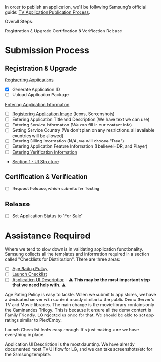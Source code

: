 In order to publish an application, we'll be following Samsung's official guide: [TV Application Publication Process](https://developer.samsung.com/tv-seller-office/guides/applications/tv-app-publication-process.html).

Overall Steps:

Registration & Upgrade
Certification & Verification
Release


# Submission Process
## Registration & Upgrade

[Registering Applications](https://developer.samsung.com/tv-seller-office/guides/applications/registering-application.html)
- [X] Generate Application ID
- [ ] Upload Application Package

[Entering Application Information](https://developer.samsung.com/tv-seller-office/guides/applications/entering-application-information.html)
- [ ] [Registering Application Image](https://developer.samsung.com/tv-seller-office/guides/applications/entering-application-information.html#Registering-Application-Image) (Icons, Screenshots)
- [ ] Entering Application Title and Description (We have text we can use)
- [ ] Entering Service Information (We can fill in our contact info)
- [ ] Setting Service Country (We don't plan on any restrictions, all available countries will be allowed)
- [ ] Entering Billing Information (N/A, we will choose "Free")
- [ ] Entering Application Feature Information (I believe HDR, and Player)
- [ ] [Entering Verification Information](https://developer.samsung.com/tv-seller-office/guides/applications/entering-application-information.html#Entering-Verification-Information)

- [Section 1 - UI Structure](/docs/App-UI-Description/1-UI-Structure/UI-Structure)


## Certification & Verification

- [ ] Request Release, which submits for Testing

      
## Release

- [ ] Set Application Status to "For Sale"


# Assistance Required
Where we tend to slow down is in validating application functionality. Samsung collects all the templates and information required in a section called "Checklists for Distribution". There are three areas:

- [ ] [Age Rating Policy](https://developer.samsung.com/tv-seller-office/checklists-for-distribution/age-rating.html)
- [ ] [Launch Checklist](https://developer.samsung.com/tv-seller-office/checklists-for-distribution/launch-checklist.html)
- [ ] [Application UI Description](https://developer.samsung.com/tv-seller-office/checklists-for-distribution/application-ui-description.html) - ⚠️ **This may be the most important step that we need help with.** ⚠️

Age Rating Policy is easy to tackle. When we submit to app stores, we have a dedicated server with content mostly similar to the public Demo Server's TV and Movie libraries. The main change is the movie library contains only the Caminandes Trilogy. This is because it ensure all the demo content is Family Friendly. LG rejected us once for that. We should be able to set app ratings similar to Plex/Emby.

Launch Checklist looks easy enough. It's just making sure we have everything in place.

Application UI Description is the most daunting. We have already documented most TV UI flow for LG, and we can take screenshots/etc for the Samsung template.